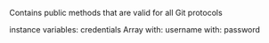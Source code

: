 Contains public methods that are valid for all Git protocols

instance variables:
	credentials Array with: username with: password